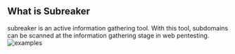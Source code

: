 ## What is Subreaker
subreaker is an active information gathering tool. With this tool, subdomains can be scanned at the information gathering stage in web pentesting.
![examples](https://user-images.githubusercontent.com/64712867/83596341-14f76f80-a56d-11ea-9f30-9f74cbe7dc8c.png)
